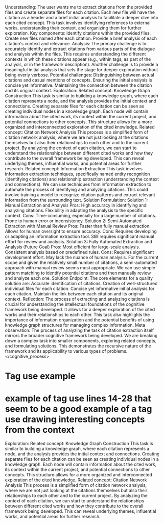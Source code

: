 
Understanding:
The user wants me to extract citations from the provided files and create separate files for each citation. Each new file will have the citation as a header and a brief initial analysis to facilitate a deeper dive into each cited concept. This task involves identifying references to external works, understanding their context, and organizing them for further exploration.
Key components:
Identify citations within the provided files.
Create new files named after each citation.
Provide a brief analysis of each citation's context and relevance.
Analysis:
The primary challenge is to accurately identify and extract citations from various parts of the dialogue and analysis within the files. This requires understanding the different contexts in which these citations appear (e.g., within <thinking> tags, as part of the analysis, or in the framework description). Another challenge is to provide a meaningful initial analysis that sets the stage for deeper exploration without being overly verbose.
Potential challenges:
Distinguishing between actual citations and casual mentions of concepts.
Ensuring the initial analysis is concise yet informative.
Maintaining the connection between the citation and its original context.
Exploration:
<thought>
Related concept: Knowledge Graph Construction
This task is similar to building a knowledge graph, where each citation represents a node, and the analysis provides the initial context and connections.
</thought>
Creating separate files for each citation can be seen as creating individual nodes in a knowledge graph. Each node will contain information about the cited work, its context within the current project, and potential connections to other concepts. This structure allows for a more organized and interconnected exploration of the cited knowledge.
<thought>
Related concept: Citation Network Analysis
This process is a simplified form of citation network analysis, where we are not just looking at the citations themselves but also their relationships to each other and to the current project.
</thought>
By analyzing the context of each citation, we can start to understand the relationships between different cited works and how they contribute to the overall framework being developed. This can reveal underlying themes, influential works, and potential areas for further research.
<thought>
Related concept: Information Extraction
This task involves information extraction techniques, specifically named entity recognition (identifying citations) and relationship extraction (understanding the context and connections).
</thought>
We can use techniques from information extraction to automate the process of identifying and analyzing citations. This could involve training a model to recognize citation patterns and extract relevant information from the surrounding text.
Solution Formulation:
Solution 1: Manual Extraction and Analysis
Pros:
High accuracy in identifying and analyzing citations.
Flexibility in adapting the analysis to the specific context.
Cons:
Time-consuming, especially for a large number of citations.
Prone to human error or inconsistency.
Solution 2: Semi-Automated Extraction with Manual Review
Pros:
Faster than fully manual extraction.
Allows for human oversight to ensure accuracy.
Cons:
Requires developing or adapting an information extraction tool.
Still requires significant manual effort for review and analysis.
Solution 3: Fully Automated Extraction and Analysis (Future Goal)
Pros:
Most efficient for large-scale analysis.
Consistent analysis based on predefined rules.
Cons:
Requires significant development effort.
May lack the nuance of human analysis.
<thinking>
For the current scope and given the relatively small number of citations, a semi-automated approach with manual review seems most appropriate. We can use simple pattern matching to identify potential citations and then manually review and analyze each one.
</thinking>
Solution Endpoint:
The core elements for a quality solution are:
Accurate identification of citations.
Creation of well-structured individual files for each citation.
Concise yet informative initial analysis for each citation.
Maintain the link between each citation and its original context.
Reflection:
The process of extracting and analyzing citations is crucial for understanding the intellectual foundations of the cognitive framework being developed. It allows for a deeper exploration of the cited works and their relationships to each other. This task also highlights the importance of information organization and the potential benefits of using knowledge graph structures for managing complex information.
Meta observation:
The process of analyzing the task of citation extraction itself mirrors the broader cognitive framework being developed. We are breaking down a complex task into smaller components, exploring related concepts, and formulating solutions. This demonstrates the recursive nature of the framework and its applicability to various types of problems.
</cognitive_process>

# Tag use example
# example of tag use lines 14-28 that seem to be a good example of a tag use drawing interesting concepts from the context
Exploration:
<thought>
Related concept: Knowledge Graph Construction
This task is similar to building a knowledge graph, where each citation represents a node, and the analysis provides the initial context and connections.
</thought>
Creating separate files for each citation can be seen as creating individual nodes in a knowledge graph. Each node will contain information about the cited work, its context within the current project, and potential connections to other concepts. This structure allows for a more organized and interconnected exploration of the cited knowledge.
<thought>
Related concept: Citation Network Analysis
This process is a simplified form of citation network analysis, where we are not just looking at the citations themselves but also their relationships to each other and to the current project.
</thought>
By analyzing the context of each citation, we can start to understand the relationships between different cited works and how they contribute to the overall framework being developed. This can reveal underlying themes, influential works, and potential areas for further research.
<thought>